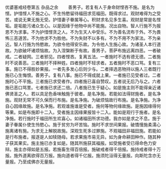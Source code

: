 <!-- { "loadSidebar": true } -->
优婆塞戒经卷第五
杂品之余
　　善男子。若复有人于身命财悭吝不施。是名为悭。护惜悭人不施之心。不生怜愍留待福田求觅福田。既得求过。观财难得为之受苦。或说无果无施无受。护惜妻子眷属等心。积财求名见多生喜。观财是常是名悭垢。是垢能污诸众生心。以是因缘于他物中尚不能施。况出自物。智人行施不为报恩不为求事。不为护惜悭贪之人。不为生天人中受乐。不为善名流布于外。不为畏怖三恶道苦。不为他求不为胜他。不为失财不以多有。不为不用不为家法。不为亲近。智人行施为怜愍故。为欲令他得安乐故。为令他人生施心故。为诸圣人本行道故。为欲破坏诸烦恼故。为入涅槃断于有故。善男子。菩萨布施远离四恶。一者破戒。二者疑网。三者邪见。四者悭吝。复离五法。一者施时不选有德无德。二者施时不说善恶。三者施时不择种姓。四者施时不轻求者。五者施时不恶口骂。复有三事。施已不得胜妙果报。一者先多发心后则少与。二者择选恶物持以施人三者既行施已心生悔恨。善男子。复有八事。施已不得成就上果。一者施已见受者过。二者施时心不平施。三者施已求受者作。四者施已喜自赞叹。五者说无后乃与之。六者施已恶口骂詈。七者施已求还二倍。八者施已生于疑心。如是施主则不能得亲近诸佛贤圣之人。若以具足色香味触施于彼者。是名净施。若能如法得财施者。是名净施。观财无常不可久保而行布施。是名净施。为破烦恼故行布施。是名净施。为净自心因缘故施。是名净施。若观谁施谁是受者。施何等物何缘故施。是施因缘得何等果。如是布施即十二入。受者施主因缘果报皆十二入。能如是观行于施者。是名净施。若行施时于福田所生欢喜心。如诸福田所求功德。我亦如是求之不息。施于妻子眷属仆使生怜愍心。施于贫穷为坏苦恼。施时不求世间果报。破憍慢施柔濡心施离诸有施。为求无上解脱故施。深观生死多过罪施。不观福田非福田施。若能如是行布施者。报逐是人如犊随母。若求果施市易无异。如为身命耕田种作。随其种子获其果实。施主施已亦复如是。随其所施获其福报。如受施者受已得命色力安辩。施主亦得如是五报。若施畜生得百倍报。施破戒者得千倍报。施持戒者得十万报。施外道离欲得百万报。施向道者得千亿报。施须陀洹得无量报。向斯陀含亦无量报。乃至成佛亦无量报。
